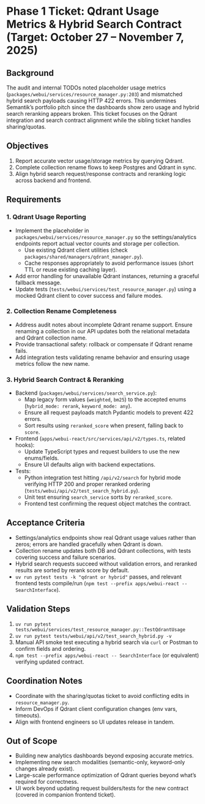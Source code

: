 # Phase 1 Ticket: Qdrant Usage Metrics & Hybrid Search Contract (Target: October 27 – November 7, 2025)

## Background
The audit and internal TODOs noted placeholder usage metrics (`packages/webui/services/resource_manager.py:203`) and mismatched hybrid search payloads causing HTTP 422 errors. This undermines Semantik’s portfolio pitch since the dashboards show zero usage and hybrid search reranking appears broken. This ticket focuses on the Qdrant integration and search contract alignment while the sibling ticket handles sharing/quotas.

## Objectives
1. Report accurate vector usage/storage metrics by querying Qdrant.
2. Complete collection rename flows to keep Postgres and Qdrant in sync.
3. Align hybrid search request/response contracts and reranking logic across backend and frontend.

## Requirements
### 1. Qdrant Usage Reporting
- Implement the placeholder in `packages/webui/services/resource_manager.py` so the settings/analytics endpoints report actual vector counts and storage per collection.
  - Use existing Qdrant client utilities (check `packages/shared/managers/qdrant_manager.py`).
  - Cache responses appropriately to avoid performance issues (short TTL or reuse existing caching layer).
- Add error handling for unavailable Qdrant instances, returning a graceful fallback message.
- Update tests (`tests/webui/services/test_resource_manager.py`) using a mocked Qdrant client to cover success and failure modes.

### 2. Collection Rename Completeness
- Address audit notes about incomplete Qdrant rename support. Ensure renaming a collection in our API updates both the relational metadata and Qdrant collection name.
- Provide transactional safety: rollback or compensate if Qdrant rename fails.
- Add integration tests validating rename behavior and ensuring usage metrics follow the new name.

### 3. Hybrid Search Contract & Reranking
- Backend (`packages/webui/services/search_service.py`):
  - Map legacy form values (`weighted`, `bm25`) to the accepted enums (`hybrid_mode: rerank`, `keyword_mode: any`).
  - Ensure all request payloads match Pydantic models to prevent 422 errors.
  - Sort results using `reranked_score` when present, falling back to `score`.
- Frontend (`apps/webui-react/src/services/api/v2/types.ts`, related hooks):
  - Update TypeScript types and request builders to use the new enums/fields.
  - Ensure UI defaults align with backend expectations.
- Tests:
  - Python integration test hitting `/api/v2/search` for hybrid mode verifying HTTP 200 and proper reranked ordering (`tests/webui/api/v2/test_search_hybrid.py`).
  - Unit test ensuring `search_service` sorts by `reranked_score`.
  - Frontend test confirming the request object matches the contract.

## Acceptance Criteria
- Settings/analytics endpoints show real Qdrant usage values rather than zeros; errors are handled gracefully when Qdrant is down.
- Collection rename updates both DB and Qdrant collections, with tests covering success and failure scenarios.
- Hybrid search requests succeed without validation errors, and reranked results are sorted by rerank score by default.
- `uv run pytest tests -k "qdrant or hybrid"` passes, and relevant frontend tests compile/run (`npm test --prefix apps/webui-react -- SearchInterface`).

## Validation Steps
1. `uv run pytest tests/webui/services/test_resource_manager.py::TestQdrantUsage`
2. `uv run pytest tests/webui/api/v2/test_search_hybrid.py -v`
3. Manual API smoke test executing a hybrid search via `curl` or Postman to confirm fields and ordering.
4. `npm test --prefix apps/webui-react -- SearchInterface` (or equivalent) verifying updated contract.

## Coordination Notes
- Coordinate with the sharing/quotas ticket to avoid conflicting edits in `resource_manager.py`.
- Inform DevOps if Qdrant client configuration changes (env vars, timeouts).
- Align with frontend engineers so UI updates release in tandem.

## Out of Scope
- Building new analytics dashboards beyond exposing accurate metrics.
- Implementing new search modalities (semantic-only, keyword-only changes already exist).
- Large-scale performance optimization of Qdrant queries beyond what’s required for correctness.
- UI work beyond updating request builders/tests for the new contract (covered in companion frontend ticket).
